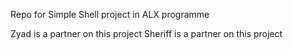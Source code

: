 Repo for Simple Shell project in ALX programme

Zyad is a partner on this project
Sheriff is a partner on this project
